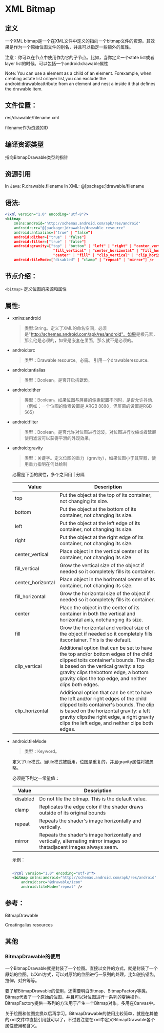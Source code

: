 # XML Bitmap


## 定义 
一个XML bitmap是一个在XML文件中定义的指向一个bitmap文件的资源。其效果是作为一个原始位图文件的别名，并且可以指定一些额外的属性。

注意：你可以在<item>节点中使用<bitmap>作为它的子节点。比如，当你定义一个state list或者layer list的时候，可以包括一个android:drawable属性

Note: You can use a <bitmap> element as a child of an<item> element. Forexample, when creating astate list orlayer list,you can exclude the android:drawableattribute from an<item> element and nest a<bitmap> inside it that defines the drawable item.

## 文件位置：

res/drawable/filename.xml

filename作为资源的ID

## 编译资源类型 

指向BitmapDrawable类型的指针

## 资源引用 

In Java: R.drawable.filename
In XML: @[package:]drawable/filename

## 语法:    
```xml
<?xml version="1.0" encoding="utf-8"?>
<bitmap
    xmlns:android="http://schemas.android.com/apk/res/android"
    android:src="@[package:]drawable/drawable_resource"
    android:antialias=["true" | "false"]
    android:dither=["true" | "false"]
    android:filter=["true" | "false"]
    android:gravity=["top" | "bottom" | "left" | "right" | "center_vertical" |
                      "fill_vertical" | "center_horizontal" | "fill_horizontal" |
                      "center" | "fill" | "clip_vertical" | "clip_horizontal"]
    android:tileMode=["disabled" | "clamp" | "repeat" | "mirror"] />
```
## 节点介绍：   

`<bitmap>`  定义位图的来源和属性

## 属性:    

- xmlns:android 

    > 类型:String。定义了XML的命名空间，必须是"http://schemas.android.com/apk/res/android"。如果<bitmap>是根元素，那么他是必须的，如果是嵌套在<itme>里面，那么就不是必须的。

- android:src

    > 类型：Drawable resource。必需。 引用一个drawableresource.

- android:antialias

    > 类型：Boolean。是否开启抗锯齿。

- android:dither

    > 类型：Boolean。如果位图与屏幕的像素配置不同时，是否允许抖动.（例如：一个位图的像素设置是 ARGB 8888，但屏幕的设置是RGB 565）

- android:filter

    > 类型：Boolean。是否允许对位图进行滤波。对位图进行收缩或者延展使用滤波可以获得平滑的外观效果。

- android:gravity

    > 类型：关键字。定义位图的重力（gravity），如果位图小于其容器，使用重力指明在何处绘制

    必需是下面的属性，多个之间用  |  分隔

    Value	| Description
    -- |--
    top     |	Put the object at the top of its container, not changing its size.
    bottom  |	Put the object at the bottom of its container, not changing its size.
    left	|   Put the object at the left edge of its container, not changing its size.
    right	|   Put the object at the right edge of its container, not changing its size.
    center_vertical	|   Place object in the vertical center of its container, not changing its size
    fill_vertical   |   Grow the vertical size of the object if needed so it completely fills its container.
    center_horizontal   |	Place object in the horizontal center of its container, not changing its size.
    fill_horizontal	|   Grow the horizontal size of the object if needed so it completely fills its container.
    center	|   Place the object in the center of its container in both the vertical and horizontal axis, notchanging its size.
    fill	|   Grow the horizontal and vertical size of the object if needed so it completely fills itscontainer. This is the default.
    clip_vertical   |	Additional option that can be set to have the top and/or bottom edges of the child clipped toits container's bounds. The clip is based on the vertical gravity: a top gravity clips thebottom edge, a bottom gravity clips the top edge, and neither clips both edges.
    clip_horizontal	|   Additional option that can be set to have the left and/or right edges of the child clipped toits container's bounds. The clip is based on the horizontal gravity: a left gravity clipsthe right edge, a right gravity clips the left edge, and neither clips both edges.

- android:tileMode

    > 类型：Keyword。

    定义了tile模式。当tile模式被启用，位图是重复的，并且gravity属性将被忽略。

    必须是下列之一常量值：

    Value	|   Description
    --  |   --
    disabled	|   Do not tile the bitmap. This is the default value.
    clamp	|   Replicates the edge color if the shader draws outside of its original bounds
    repeat	|   Repeats the shader's image horizontally and vertically.
    mirror	|   Repeats the shader's image horizontally and vertically, alternating mirror images so thatadjacent images always seam.
    示例：
    ```xml

    <?xml version="1.0" encoding="utf-8"?>
    <bitmap xmlns:android="http://schemas.android.com/apk/res/android"
        android:src="@drawable/icon"
        android:tileMode="repeat" />
    ```
## 参考：   

BitmapDrawable

Creatingalias resources

## 其他 
### BitmapDrawable的使用
一个BitmapDrawable就是封装了一个位图。直接以文件的方式，就是封装了一个原始的位图。以Xml方式，可以对原始的位图进行一系列的处理，比如说抗锯齿，拉伸，对齐等等。

要了解BitmapDrawable的使用，还需要明白Bitmap、BitmapFactory等类。Bitmap代表了一个原始的位图，并且可以对位图进行一系列的变换操作。BitmapFactory提供一系列的方法用于产生一个Bitmap对象。多用在Canvas中。

关于绘图和位图变换以后再学习。BitmapDrawable的使用比较简单，就是在其他的xml文件中直接引用就可以了，不过要注意在xml中定义BitmapDrawable各个属性使用和含义。